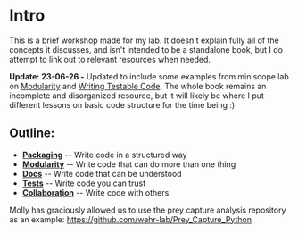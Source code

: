 # Intro

This is a brief workshop made for my lab. It doesn't explain fully all of the concepts it discusses, and isn't
intended to be a standalone book, but I do attempt to link out to relevant resources when needed.

**Update: 23-06-26 -** Updated to include some examples from miniscope lab on [Modularity](modularity/miniscope_io_refactoring) and [Writing Testable Code](tests/testable_code). The whole book remains an incomplete and disorganized resource, but it will likely be where I put different lessons on basic code structure for the time being :)

## Outline:

- **[Packaging](packaging)** -- Write code in a structured way
- **[Modularity](modularity/index)** -- Write code that can do more than one thing
- **[Docs](docs)** -- Write code that can be understood
- **[Tests](tests/index)** -- Write code you can trust
- **[Collaboration](collaboration)** -- Write code with others

Molly has graciously allowed us to use the prey capture analysis repository as an example: https://github.com/wehr-lab/Prey_Capture_Python
